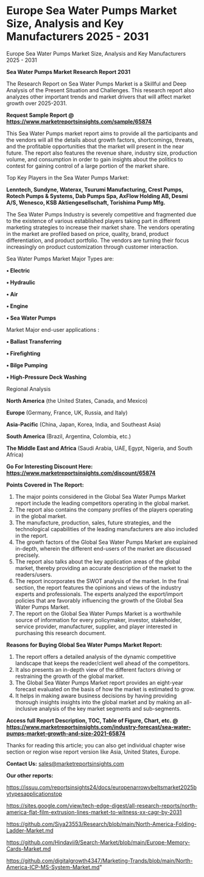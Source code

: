 # Europe Sea Water Pumps Market Size, Analysis and Key Manufacturers 2025 - 2031
Europe Sea Water Pumps Market Size, Analysis and Key Manufacturers 2025 - 2031

<strong>Sea Water Pumps Market Research Report 2031</strong>

The Research Report on Sea Water Pumps Market is a Skillful and Deep Analysis of the Present Situation and Challenges. This research report also analyzes other important trends and market drivers that will affect market growth over 2025-2031.

<strong>Request Sample Report @ <a href=https://www.marketreportsinsights.com/sample/65874>https://www.marketreportsinsights.com/sample/65874</a></strong>

This Sea Water Pumps market report aims to provide all the participants and the vendors will all the details about growth factors, shortcomings, threats, and the profitable opportunities that the market will present in the near future. The report also features the revenue share, industry size, production volume, and consumption in order to gain insights about the politics to contest for gaining control of a large portion of the market share.

Top Key Players in the Sea Water Pumps Market:

<strong>Lenntech, Sundyne, Waterax, Tsurumi Manufacturing, Crest Pumps, Rotech Pumps & Systems, Dab Pumps Spa, AxFlow Holding AB, Desmi A/S, Wenesco, KSB Aktiengesellschaft, Torishima Pump Mfg.</strong>

The Sea Water Pumps Industry is severely competitive and fragmented due to the existence of various established players taking part in different marketing strategies to increase their market share. The vendors operating in the market are profiled based on price, quality, brand, product differentiation, and product portfolio. The vendors are turning their focus increasingly on product customization through customer interaction.

Sea Water Pumps Market Major Types are:

<strong>• Electric

• Hydraulic

• Air

• Engine

• Sea Water Pumps</strong>

Market Major end-user applications :

<strong>• Ballast Transferring

• Firefighting

• Bilge Pumping

• High-Pressure Deck Washing</strong>

Regional Analysis

</u><strong><b>North America</b></strong> (the United States, Canada, and Mexico)

<strong><b>Europe </b></strong>(Germany, France, UK, Russia, and Italy)

<strong><b>Asia-Pacific</b></strong> (China, Japan, Korea, India, and Southeast Asia)

<strong><b>South America</b></strong> (Brazil, Argentina, Colombia, etc.)

<strong><b>The Middle East and Africa</b></strong> (Saudi Arabia, UAE, Egypt, Nigeria, and South Africa)

<strong>Go For Interesting Discount Here: <a href=https://www.marketreportsinsights.com/discount/65874>https://www.marketreportsinsights.com/discount/65874</a></strong>

<strong>Points Covered in The Report:</strong>
<ol>
  <li>The major points considered in the Global Sea Water Pumps Market report include the leading competitors operating in the global market.</li>
  <li>The report also contains the company profiles of the players operating in the global market.</li>
  <li>The manufacture, production, sales, future strategies, and the technological capabilities of the leading manufacturers are also included in the report.</li>
  <li>The growth factors of the Global Sea Water Pumps Market are explained in-depth, wherein the different end-users of the market are discussed precisely.</li>
  <li>The report also talks about the key application areas of the global market, thereby providing an accurate description of the market to the readers/users.</li>
  <li>The report incorporates the SWOT analysis of the market. In the final section, the report features the opinions and views of the industry experts and professionals. The experts analyzed the export/import policies that are favorably influencing the growth of the Global Sea Water Pumps Market.</li>
  <li>The report on the Global Sea Water Pumps Market is a worthwhile source of information for every policymaker, investor, stakeholder, service provider, manufacturer, supplier, and player interested in purchasing this research document.</li>
</ol>
<strong>Reasons for Buying Global Sea Water Pumps Market Report:</strong>

<ol>
  <li>The report offers a detailed analysis of the dynamic competitive landscape that keeps the reader/client well ahead of the competitors.</li>
  <li>It also presents an in-depth view of the different factors driving or restraining the growth of the global market.</li>
  <li>The Global Sea Water Pumps Market report provides an eight-year forecast evaluated on the basis of how the market is estimated to grow.</li>
  <li>It helps in making aware business decisions by having providing thorough insights insights into the global market and by making an all-inclusive analysis of the key market segments and sub-segments.</li>
</ol>
<strong>Access full Report Description, TOC, Table of Figure, Chart, etc. @ <a href=https://www.marketreportsinsights.com/industry-forecast/sea-water-pumps-market-growth-and-size-2021-65874>https://www.marketreportsinsights.com/industry-forecast/sea-water-pumps-market-growth-and-size-2021-65874</a></strong>


Thanks for reading this article; you can also get individual chapter wise section or region wise report version like Asia, United States, Europe.

<strong>Contact Us:</strong>
sales@marketreportsinsights.com

<strong>Our other reports:</strong>

<a href=https://issuu.com/reportsinsights24/docs/europenarrowvbeltsmarket2025bytypesapplicationstop>https://issuu.com/reportsinsights24/docs/europenarrowvbeltsmarket2025bytypesapplicationstop</a>

<a href=https://sites.google.com/view/tech-edge-digest/all-research-reports/north-america-flat-film-extrusion-lines-market-to-witness-xx-cagr-by-2031>https://sites.google.com/view/tech-edge-digest/all-research-reports/north-america-flat-film-extrusion-lines-market-to-witness-xx-cagr-by-2031</a>

<a href=https://github.com/Siya23553/Research/blob/main/North-America-Folding-Ladder-Market.md>https://github.com/Siya23553/Research/blob/main/North-America-Folding-Ladder-Market.md</a>

<a href=https://github.com/Hindavii9/Search-Market/blob/main/Europe-Memory-Cards-Market.md>https://github.com/Hindavii9/Search-Market/blob/main/Europe-Memory-Cards-Market.md</a>

<a href=https://github.com/digitalgrowth4347/Marketing-Trands/blob/main/North-America-ICP-MS-System-Market.md>https://github.com/digitalgrowth4347/Marketing-Trands/blob/main/North-America-ICP-MS-System-Market.md</a>"
